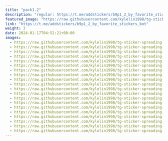 ```yaml
---
title: "pack1.2"
description: "regular: https://t.me/addstickers/b9p1_2_by_favorite_stickers_bot"
featured_image: "https://raw.githubusercontent.com/kylelin1998/tg-sticker-spreading-worldwide-images/main/img/d8efc496-d22d-4534-a01c-64bd65f2474d.jpg"
link: "https://t.me/addstickers/b9p1_2_by_favorite_stickers_bot"
weight: 3
date: 2024-01-17T04:52:21+08:00
images:
  - https://raw.githubusercontent.com/kylelin1998/tg-sticker-spreading-worldwide-images/main/img/d8efc496-d22d-4534-a01c-64bd65f2474d.jpg
  - https://raw.githubusercontent.com/kylelin1998/tg-sticker-spreading-worldwide-images/main/img/2222db88-4b2d-4f76-a4b9-13b0c9795fe2.jpg
  - https://raw.githubusercontent.com/kylelin1998/tg-sticker-spreading-worldwide-images/main/img/2af41f49-ec8b-4feb-abdb-d8f6f34c390b.jpg
  - https://raw.githubusercontent.com/kylelin1998/tg-sticker-spreading-worldwide-images/main/img/3605a4e6-704b-40e8-8b81-2a54e31214a2.jpg
  - https://raw.githubusercontent.com/kylelin1998/tg-sticker-spreading-worldwide-images/main/img/bed7e539-5f93-4b00-89ab-1a3a15dc5159.jpg
  - https://raw.githubusercontent.com/kylelin1998/tg-sticker-spreading-worldwide-images/main/img/388ab7e2-63c5-4a5b-8e63-ef5f31d4bebf.jpg
  - https://raw.githubusercontent.com/kylelin1998/tg-sticker-spreading-worldwide-images/main/img/61257c45-62ad-49af-9b4c-66ceeeab22ec.jpg
  - https://raw.githubusercontent.com/kylelin1998/tg-sticker-spreading-worldwide-images/main/img/40ae280d-e853-4219-8286-166c9c15e8f2.jpg
  - https://raw.githubusercontent.com/kylelin1998/tg-sticker-spreading-worldwide-images/main/img/c8baf4e1-cc6d-4f24-9621-4c9e0af13ff9.jpg
  - https://raw.githubusercontent.com/kylelin1998/tg-sticker-spreading-worldwide-images/main/img/e752378d-5c53-4ef2-b1c3-d9f85d9b9f9e.jpg
  - https://raw.githubusercontent.com/kylelin1998/tg-sticker-spreading-worldwide-images/main/img/64249598-e69b-4b7f-b15d-0383a888276b.jpg
  - https://raw.githubusercontent.com/kylelin1998/tg-sticker-spreading-worldwide-images/main/img/0a921d41-8b70-414d-aece-16feacdab746.jpg
  - https://raw.githubusercontent.com/kylelin1998/tg-sticker-spreading-worldwide-images/main/img/0fc7de0b-02b2-483a-8d32-855087ed35f2.jpg
  - https://raw.githubusercontent.com/kylelin1998/tg-sticker-spreading-worldwide-images/main/img/a2a7d076-2740-439e-9129-b3bd01659e9a.jpg
  - https://raw.githubusercontent.com/kylelin1998/tg-sticker-spreading-worldwide-images/main/img/aaea1976-5d6f-4f73-a64c-66397592c603.jpg
  - https://raw.githubusercontent.com/kylelin1998/tg-sticker-spreading-worldwide-images/main/img/64527902-d318-4fa8-ae50-0c08c631fbbd.jpg
  - https://raw.githubusercontent.com/kylelin1998/tg-sticker-spreading-worldwide-images/main/img/1b19c778-568b-4387-a398-54fa208418e1.jpg
  - https://raw.githubusercontent.com/kylelin1998/tg-sticker-spreading-worldwide-images/main/img/1512e28a-6588-4716-a873-7fd61805aeb8.jpg
  - https://raw.githubusercontent.com/kylelin1998/tg-sticker-spreading-worldwide-images/main/img/22a31699-d174-4eb9-a379-52ce8685822f.jpg
  - https://raw.githubusercontent.com/kylelin1998/tg-sticker-spreading-worldwide-images/main/img/596e1226-b90f-4f10-962c-de0087c43234.jpg
---
```


